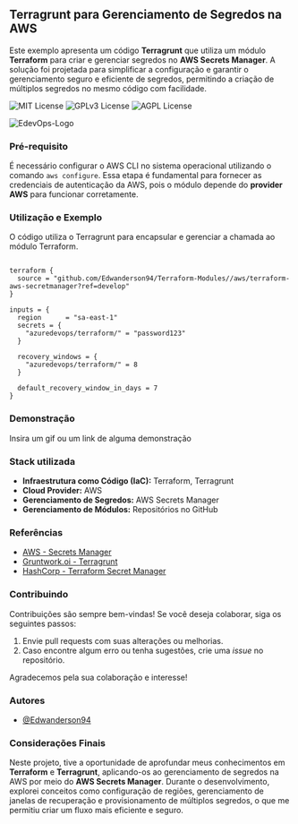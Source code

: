 
## Terragrunt para Gerenciamento de Segredos na AWS

Este exemplo apresenta um código **Terragrunt** que utiliza um módulo **Terraform** para criar e gerenciar segredos no **AWS Secrets Manager**. A solução foi projetada para simplificar a configuração e garantir o gerenciamento seguro e eficiente de segredos, permitindo a criação de múltiplos segredos no mesmo código com facilidade.

<p>
  <img src="https://img.shields.io/badge/License-MIT-green.svg" alt="MIT License" />
  <img src="https://img.shields.io/badge/License-GPL%20v3-yellow.svg" alt="GPLv3 License" />
  <img src="https://img.shields.io/badge/license-AGPL-blue.svg" alt="AGPL License" />
</p>

![EdevOps-Logo](https://i.imgur.com/LVpNbS0.png)


### Pré-requisito

É necessário configurar o AWS CLI no sistema operacional utilizando o comando `aws configure`. Essa etapa é fundamental para fornecer as credenciais de autenticação da AWS, pois o módulo depende do **provider AWS** para funcionar corretamente.

### Utilização e Exemplo

O código utiliza o Terragrunt para encapsular e gerenciar a chamada ao módulo Terraform.

```hcl

terraform {
  source = "github.com/Edwanderson94/Terraform-Modules//aws/terraform-aws-secretmanager?ref=develop"
}

inputs = {
  region      = "sa-east-1"
  secrets = {
    "azuredevops/terraform/" = "password123"
  }

  recovery_windows = {
    "azuredevops/terraform/" = 8
  }

  default_recovery_window_in_days = 7
}

```


### Demonstração

Insira um gif ou um link de alguma demonstração


### Stack utilizada

- **Infraestrutura como Código (IaC):** Terraform, Terragrunt  
- **Cloud Provider:** AWS  
- **Gerenciamento de Segredos:** AWS Secrets Manager  
- **Gerenciamento de Módulos:** Repositórios no GitHub  

### Referências

 - [AWS - Secrets Manager](https://docs.aws.amazon.com/secretsmanager/latest/userguide/intro.html)
 - [Gruntwork.oi - Terragrunt](https://terragrunt.gruntwork.io/docs/)
 - [HashCorp - Terraform Secret Manager](https://registry.terraform.io/providers/hashicorp/aws/latest/docs/resources/secretsmanager_secret)


### Contribuindo

Contribuições são sempre bem-vindas! Se você deseja colaborar, siga os seguintes passos:

1. Envie pull requests com suas alterações ou melhorias.
2. Caso encontre algum erro ou tenha sugestões, crie uma *issue* no repositório.

Agradecemos pela sua colaboração e interesse!


### Autores

- [@Edwanderson94](https://github.com/Edwanderson94)


### Considerações Finais

Neste projeto, tive a oportunidade de aprofundar meus conhecimentos em **Terraform** e **Terragrunt**, aplicando-os ao gerenciamento de segredos na AWS por meio do **AWS Secrets Manager**. Durante o desenvolvimento, explorei conceitos como configuração de regiões, gerenciamento de janelas de recuperação e provisionamento de múltiplos segredos, o que me permitiu criar um fluxo mais eficiente e seguro.